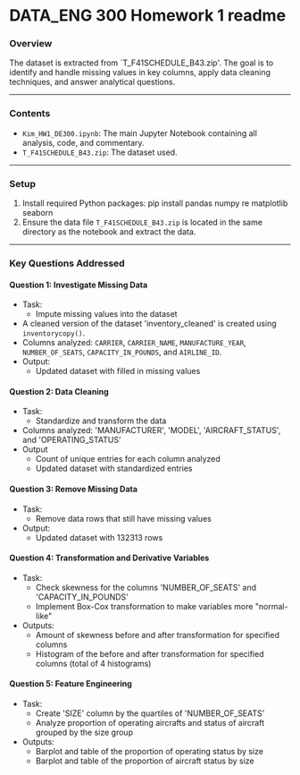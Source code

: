 # DATA_ENG 300 Homework 1 readme

### Overview

The dataset is extracted from `T_F41SCHEDULE_B43.zip'. The goal is to identify and handle missing values in key columns, apply data cleaning techniques, and answer analytical questions.

---

### Contents

- `Kim_HW1_DE300.ipynb`: The main Jupyter Notebook containing all analysis, code, and commentary.
- `T_F41SCHEDULE_B43.zip`: The dataset used.

---

### Setup
1. Install required Python packages:
    pip install pandas numpy re matplotlib seaborn 
2. Ensure the data file `T_F41SCHEDULE_B43.zip` is located in the same directory as the notebook and extract the data.

---

### Key Questions Addressed

#### Question 1: Investigate Missing Data
- Task:
  - Impute missing values into the dataset
- A cleaned version of the dataset 'inventory_cleaned' is created using `inventorycopy()`.
- Columns analyzed: `CARRIER`, `CARRIER_NAME`, `MANUFACTURE_YEAR`, `NUMBER_OF_SEATS`, `CAPACITY_IN_POUNDS`, and `AIRLINE_ID`.
- Output:
  - Updated dataset with filled in missing values

#### Question 2: Data Cleaning
- Task:
    - Standardize and transform the data
- Columns analyzed: 'MANUFACTURER', 'MODEL', 'AIRCRAFT_STATUS', and 'OPERATING_STATUS'
- Output
  - Count of unique entries for each column analyzed
  - Updated dataset with standardized entries

#### Question 3: Remove Missing Data
- Task:
  - Remove data rows that still have missing values
- Output:
  - Updated dataset with 132313 rows

#### Question 4: Transformation and Derivative Variables
- Task:
  - Check skewness for the columns 'NUMBER_OF_SEATS' and 'CAPACITY_IN_POUNDS'
  - Implement Box-Cox transformation to make variables more "normal-like"
- Outputs:
  - Amount of skewness before and after transformation for specified columns
  - Histogram of the before and after transformation for specified columns (total of 4 histograms)

#### Question 5: Feature Engineering
- Task:
  - Create 'SIZE' column by the quartiles of 'NUMBER_OF_SEATS'
  - Analyze proportion of operating aircrafts and status of aircraft grouped by the size group
- Outputs:
  - Barplot and table of the proportion of operating status by size
  - Barplot and table of the proportion of aircraft status by size




